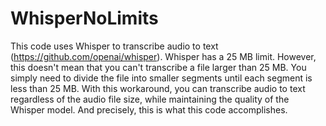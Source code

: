 # WhisperNoLimits

This code uses Whisper to transcribe audio to text (https://github.com/openai/whisper). Whisper has a 25 MB limit. However, this doesn't mean that you can't transcribe a file larger than 25 MB. You simply need to divide the file into smaller segments until each segment is less than 25 MB. With this workaround, you can transcribe audio to text regardless of the audio file size, while maintaining the quality of the Whisper model. And precisely, this is what this code accomplishes.
